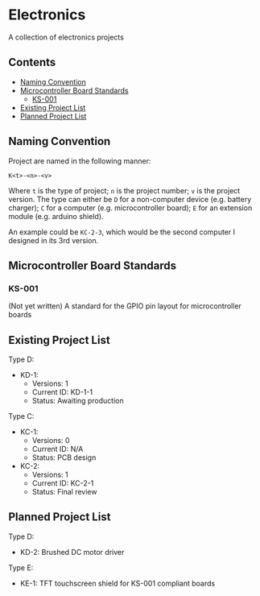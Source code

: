 # Electronics
A collection of electronics projects

## Contents
- [Naming Convention](#naming-convention)
- [Microcontroller Board Standards](#microcontroller-board-standards)
    - [KS-001](#KS-001)
- [Existing Project List](#existing-project-list)
- [Planned Project List](#planned-project-list)

## Naming Convention
Project are named in the following manner:

`K<t>-<n>-<v>`

Where `t` is the type of project; `n` is the project number; `v` is the project version. The type can either be `D` for a non-computer device (e.g. battery charger); `C` for a computer (e.g. microcontroller board); `E` for an extension module (e.g. arduino shield).

An example could be `KC-2-3`, which would be the second computer I designed in its 3rd version.

## Microcontroller Board Standards

### KS-001

(Not yet written)
A standard for the GPIO pin layout for microcontroller boards

## Existing Project List

Type D:
- KD-1:
    - Versions: 1
    - Current ID: KD-1-1
    - Status: Awaiting production

Type C:
- KC-1:
    - Versions: 0
    - Current ID: N/A
    - Status: PCB design
- KC-2:
    - Versions: 1
    - Current ID: KC-2-1
    - Status: Final review

## Planned Project List

Type D:
- KD-2: Brushed DC motor driver

Type E:
- KE-1: TFT touchscreen shield for KS-001 compliant boards
